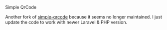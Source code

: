 Simple QrCode

Another fork of [simple-qrcode](https://github.com/SimpleSoftwareIO/simple-qrcode) because it seems no longer maintained. I just update the code to work with newer Laravel & PHP version.